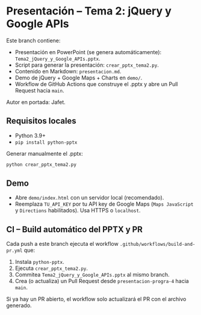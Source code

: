 # Presentación – Tema 2: jQuery y Google APIs

Este branch contiene:

- Presentación en PowerPoint (se genera automáticamente): `Tema2_jQuery_y_Google_APIs.pptx`.
- Script para generar la presentación: `crear_pptx_tema2.py`.
- Contenido en Markdown: `presentacion.md`.
- Demo de jQuery + Google Maps + Charts en `demo/`.
- Workflow de GitHub Actions que construye el .pptx y abre un Pull Request hacia `main`.

Autor en portada: Jafet.

## Requisitos locales
- Python 3.9+
- `pip install python-pptx`

Generar manualmente el .pptx:

```bash
python crear_pptx_tema2.py
```

## Demo
- Abre `demo/index.html` con un servidor local (recomendado).
- Reemplaza `TU_API_KEY` por tu API key de Google Maps (`Maps JavaScript` y `Directions` habilitados). Usa HTTPS o `localhost`.

## CI – Build automático del PPTX y PR
Cada push a este branch ejecuta el workflow `.github/workflows/build-and-pr.yml` que:
1. Instala `python-pptx`.
2. Ejecuta `crear_pptx_tema2.py`.
3. Commitea `Tema2_jQuery_y_Google_APIs.pptx` al mismo branch.
4. Crea (o actualiza) un Pull Request desde `presentacion-progra-4` hacia `main`.

Si ya hay un PR abierto, el workflow solo actualizará el PR con el archivo generado.